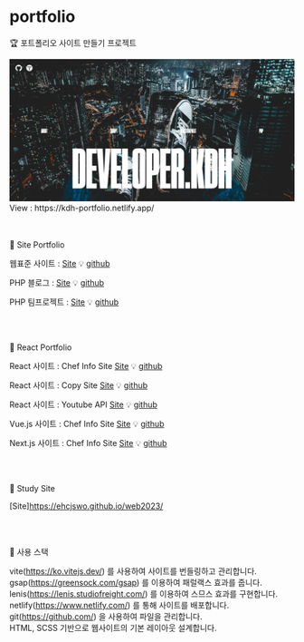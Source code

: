 # portfolio

🏆 포트폴리오 사이트 만들기 프로젝트

<img src="https://raw.githubusercontent.com/ehcjswo/portfolio/main/src/images/gitImg02.jpg" />
View : https://kdh-portfolio.netlify.app/
<br>
<br>
<br>

🎈 Site Portfolio 
<br>

웹표준 사이트 : [Site](https://ehcjswo.github.io/web2023/site/site1/index.html) 💡 [github](https://ehcjswo.github.io/web2023/site/site1/index.html)

PHP 블로그 : [Site](http://ehcjswo123.dothome.co.kr/main/main.php) 💡 [github](https://github.com/ehcjswo/php-blog)

PHP 팀프로젝트 : [Site](http://ehcjswo123.dothome.co.kr/php2/main/main.php) 💡 [github](https://github.com/ehcjswo/php-team)

<br><br>




🎁 React Portfolio 

React 사이트 : Chef Info Site [Site](https://dh2023-react01.netlify.app/) 💡 [github](https://github.com/ehcjswo/site2023-react01-)

React 사이트 : Copy Site [Site](https://dh2023-react02.netlify.app) 💡 [github](https://github.com/ehcjswo/site2023-react02-)

React 사이트 : Youtube API [Site](https://zesty-sunburst-3c2cfe.netlify.app/) 💡 [github](https://github.com/ehcjswo/site2023-youtube01)

Vue.js 사이트 : Chef Info Site [Site](https://dh2023-vue01.netlify.app/) 💡 [github](https://github.com/ehcjswo/site2023-vue01)

Next.js 사이트 : Chef Info Site [Site](https://dh-next01.netlify.app/) 💡 [github](https://github.com/ehcjswo/site2023-next01)

<br><br>



🎠 Study Site 

[Site]https://ehcjswo.github.io/web2023/

<br><br>


🔧 사용 스택

vite(https://ko.vitejs.dev/) 를 사용하여 사이트를 번들링하고 관리합니다.<br>
gsap(https://greensock.com/gsap) 를 이용하여 패럴랙스 효과를 줍니다.<br>
lenis(https://lenis.studiofreight.com/) 를 이용하여 스므스 효과를 구현합니다.<br>
netlify(https://www.netlify.com/) 를 통해 사이트를 배포합니다.<br>
git(https://github.com/) 을 사용하여 파일을 관리합니다.<br>
HTML, SCSS 기반으로 웹사이트의 기본 레이아웃 설계합니다.<br><br><br>

